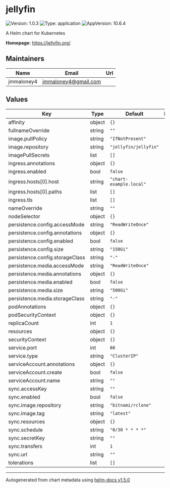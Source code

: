 # jellyfin

![Version: 1.0.3](https://img.shields.io/badge/Version-1.0.3-informational?style=flat-square) ![Type: application](https://img.shields.io/badge/Type-application-informational?style=flat-square) ![AppVersion: 10.6.4](https://img.shields.io/badge/AppVersion-10.6.4-informational?style=flat-square)

A Helm chart for Kubernetes

**Homepage:** <https://jellyfin.org/>

## Maintainers

| Name | Email | Url |
| ---- | ------ | --- |
| jmmaloney4 | jmmaloney4@gmail.com |  |

## Values

| Key | Type | Default | Description |
|-----|------|---------|-------------|
| affinity | object | `{}` |  |
| fullnameOverride | string | `""` |  |
| image.pullPolicy | string | `"IfNotPresent"` |  |
| image.repository | string | `"jellyfin/jellyfin"` |  |
| imagePullSecrets | list | `[]` |  |
| ingress.annotations | object | `{}` |  |
| ingress.enabled | bool | `false` |  |
| ingress.hosts[0].host | string | `"chart-example.local"` |  |
| ingress.hosts[0].paths | list | `[]` |  |
| ingress.tls | list | `[]` |  |
| nameOverride | string | `""` |  |
| nodeSelector | object | `{}` |  |
| persistence.config.accessMode | string | `"ReadWriteOnce"` |  |
| persistence.config.annotations | object | `{}` |  |
| persistence.config.enabled | bool | `false` |  |
| persistence.config.size | string | `"150Gi"` |  |
| persistence.config.storageClass | string | `"-"` |  |
| persistence.media.accessMode | string | `"ReadWriteOnce"` |  |
| persistence.media.annotations | object | `{}` |  |
| persistence.media.enabled | bool | `false` |  |
| persistence.media.size | string | `"500Gi"` |  |
| persistence.media.storageClass | string | `"-"` |  |
| podAnnotations | object | `{}` |  |
| podSecurityContext | object | `{}` |  |
| replicaCount | int | `1` |  |
| resources | object | `{}` |  |
| securityContext | object | `{}` |  |
| service.port | int | `80` |  |
| service.type | string | `"ClusterIP"` |  |
| serviceAccount.annotations | object | `{}` |  |
| serviceAccount.create | bool | `false` |  |
| serviceAccount.name | string | `""` |  |
| sync.accessKey | string | `""` |  |
| sync.enabled | bool | `false` |  |
| sync.image.repository | string | `"bitnami/rclone"` |  |
| sync.image.tag | string | `"latest"` |  |
| sync.resources | object | `{}` |  |
| sync.schedule | string | `"0/30 * * * *"` |  |
| sync.secretKey | string | `""` |  |
| sync.transfers | int | `1` |  |
| sync.url | string | `""` |  |
| tolerations | list | `[]` |  |

----------------------------------------------
Autogenerated from chart metadata using [helm-docs v1.5.0](https://github.com/norwoodj/helm-docs/releases/v1.5.0)
